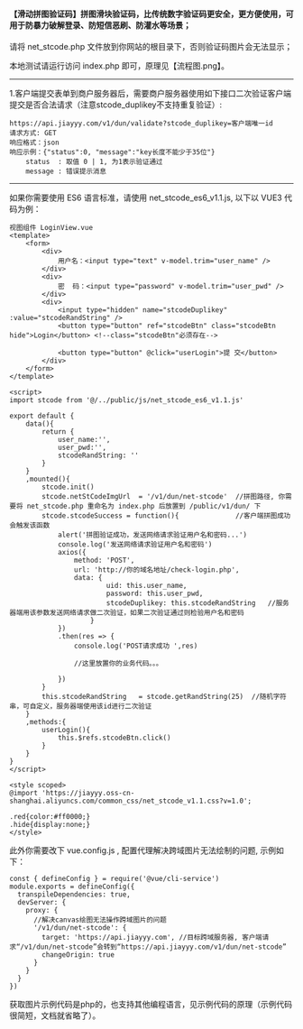 #### 【滑动拼图验证码】拼图滑块验证码，比传统数字验证码更安全，更方便使用，可用于防暴力破解登录、防短信恶刷、防灌水等场景；

请将 net_stcode.php 文件放到你网站的根目录下，否则验证码图片会无法显示；

本地测试请运行访问 index.php 即可，原理见【流程图.png】。

****

1.客户端提交表单到商户服务器后，需要商户服务器使用如下接口二次验证客户端提交是否合法请求（注意stcode_duplikey不支持重复验证）: 

```
https://api.jiayyy.com/v1/dun/validate?stcode_duplikey=客户端唯一id
请求方式: GET
响应格式：json
响应示例：{"status":0, "message":"key长度不能少于35位"}
	status	: 取值 0 | 1, 为1表示验证通过
	message	: 错误提示消息
```

****

如果你需要使用 ES6 语言标准，请使用 net_stcode_es6_v1.1.js, 以下以 VUE3 代码为例：
```
视图组件 LoginView.vue
<template>
	<form>
		<div>
			用户名：<input type="text" v-model.trim="user_name" />
		</div>
		<div>
			密  码：<input type="password" v-model.trim="user_pwd" />
		</div>
		<div>
			<input type="hidden" name="stcodeDuplikey" :value="stcodeRandString" />
			<button type="button" ref="stcodeBtn" class="stcodeBtn hide">Login</button> <!--class="stcodeBtn"必须存在-->
			
			<button type="button" @click="userLogin">提 交</button>
		</div>
	</form>
</template>

<script>
import stcode from '@/../public/js/net_stcode_es6_v1.1.js'

export default {
	data(){
		return {
			user_name:'', 
			user_pwd:'', 
			stcodeRandString: ''
		}
	}
	,mounted(){
		stcode.init()
		stcode.netStCodeImgUrl	= '/v1/dun/net-stcode'	//拼图路径, 你需要将 net_stcode.php 重命名为 index.php 后放置到 /public/v1/dun/ 下
		stcode.stcodeSuccess = function(){				//客户端拼图成功会触发该函数
			alert('拼图验证成功，发送网络请求验证用户名和密码...')
			console.log('发送网络请求验证用户名和密码')
			axios({
				method: 'POST', 
				url: 'http://你的域名地址/check-login.php', 
				data: {
						uid: this.user_name, 
						password: this.user_pwd, 
						stcodeDuplikey: this.stcodeRandString	//服务器端用该参数发送网络请求做二次验证，如果二次验证通过则检验用户名和密码
					}
			})
			.then(res => {
				console.log('POST请求成功 ',res)
				
				//这里放置你的业务代码。。。
				
			})
		}
		this.stcodeRandString	= stcode.getRandString(25)	//随机字符串，可自定义，服务器端使用该id进行二次验证
	}
	,methods:{
		userLogin(){
			this.$refs.stcodeBtn.click()
		}
	}
}
</script>

<style scoped>
@import 'https://jiayyy.oss-cn-shanghai.aliyuncs.com/common_css/net_stcode_v1.1.css?v=1.0';

.red{color:#ff0000;}
.hide{display:none;}
</style>
```


此外你需要改下 vue.config.js , 配置代理解决跨域图片无法绘制的问题, 示例如下：
```
const { defineConfig } = require('@vue/cli-service')
module.exports = defineConfig({
  transpileDependencies: true, 
  devServer: {
    proxy: {
      //解决canvas绘图无法操作跨域图片的问题
      '/v1/dun/net-stcode': {
        target: 'https://api.jiayyy.com', //目标跨域服务器, 客户端请求“/v1/dun/net-stcode”会转到“https://api.jiayyy.com/v1/dun/net-stcode”
        changeOrigin: true
      }
    }
  }
})
```


获取图片示例代码是php的，也支持其他编程语言，见示例代码的原理（示例代码很简短，文档就省略了）。
